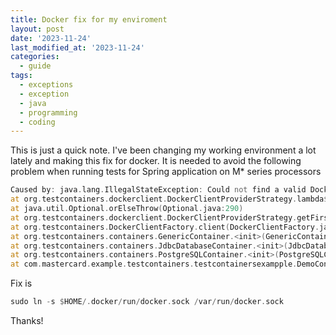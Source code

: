 ```yaml
---
title: Docker fix for my enviroment
layout: post
date: '2023-11-24'
last_modified_at: '2023-11-24'
categories:
  - guide
tags:
  - exceptions
  - exception
  - java
  - programming
  - coding
---
```

This is just a quick note. I've been changing my working environment a lot lately and making this fix for docker. It is needed to avoid the following problem when running tests for Spring application on M* series processors

```asm
Caused by: java.lang.IllegalStateException: Could not find a valid Docker environment. Please see logs and check configuration
at org.testcontainers.dockerclient.DockerClientProviderStrategy.lambda$getFirstValidStrategy$3(DockerClientProviderStrategy.java:158)
at java.util.Optional.orElseThrow(Optional.java:290)
at org.testcontainers.dockerclient.DockerClientProviderStrategy.getFirstValidStrategy(DockerClientProviderStrategy.java:150)
at org.testcontainers.DockerClientFactory.client(DockerClientFactory.java:111)
at org.testcontainers.containers.GenericContainer.<init>(GenericContainer.java:175)
at org.testcontainers.containers.JdbcDatabaseContainer.<init>(JdbcDatabaseContainer.java:36)
at org.testcontainers.containers.PostgreSQLContainer.<init>(PostgreSQLContainer.java:32)
at com.mastercard.example.testcontainers.testcontainersexampple.DemoControllerTest.<clinit>(DemoControllerTest.java:27)
```

Fix is
```asm
sudo ln -s $HOME/.docker/run/docker.sock /var/run/docker.sock
```
Thanks!
